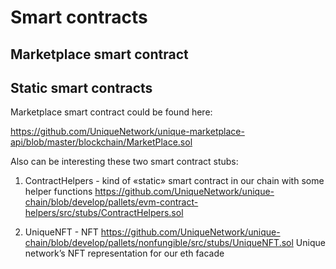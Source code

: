 # Smart contracts
## Marketplace smart contract

## Static smart contracts

Marketplace smart contract could be found here:

https://github.com/UniqueNetwork/unique-marketplace-api/blob/master/blockchain/MarketPlace.sol

Also can be interesting these two smart contract stubs:

1. ContractHelpers - kind of «static» smart contract in our chain with some helper functions
   https://github.com/UniqueNetwork/unique-chain/blob/develop/pallets/evm-contract-helpers/src/stubs/ContractHelpers.sol


2. UniqueNFT - NFT
   https://github.com/UniqueNetwork/unique-chain/blob/develop/pallets/nonfungible/src/stubs/UniqueNFT.sol
   Unique network’s NFT representation for our eth facade
